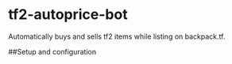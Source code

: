 # tf2-autoprice-bot
Automatically buys and sells tf2 items while listing on backpack.tf.

##Setup and configuration
